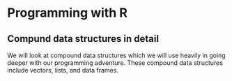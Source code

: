 
# Programming with R

## Compund data structures in detail

We will look at compound data structures which we will use heavily in going deeper with our programming adventure. These compound data structures include vectors, lists, and data frames.

